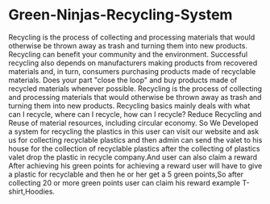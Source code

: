 # Green-Ninjas-Recycling-System
Recycling is the process of collecting and processing materials that would otherwise be thrown away as trash and turning them into new products. Recycling can benefit your community and the environment. Successful recycling also depends on manufacturers making products from recovered materials and, in turn, consumers purchasing products made of recyclable materials. Does your part "close the loop" and buy products made of recycled materials whenever possible. Recycling is the process of collecting and processing materials that would otherwise be thrown away as trash and turning them into new products. Recycling basics mainly deals with what can I recycle, where can I recycle, how can I recycle? Reduce Recycling and Reuse of material resources, including circular economy.  So We Developed a system for recycling the plastics in this user can visit our website and ask us for collecting recyclable plastics and then admin can send the valet to his house for the collection of recyclable plastics after the collecting of plastics valet drop the plastic in recycle company.And user can also claim a reward After achieving his green points for achieving a reward user will have to give a plastic for recyclable and then he or her get a 5 green points,So after collecting 20 or more green points user can claim his reward example T-shirt,Hoodies.
